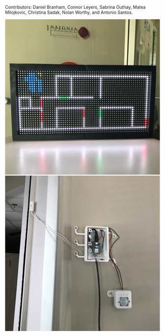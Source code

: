 Contributors: Daniel Branham, Connor Leyers, Sabrina Outhay, Matea Milojkovic, Christina Sadak, Nolan Worthy, and Antonio Santos.

![smart map](images/IMG_2513.jpg)
![sensors](images/IMG_2520.jpg)
